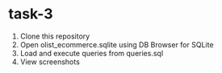 # task-3
1. Clone this repository
2. Open olist_ecommerce.sqlite using DB Browser for SQLite
3. Load and execute queries from queries.sql
4. View screenshots 
